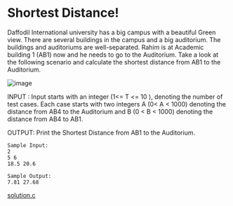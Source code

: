 # Shortest Distance!

Daffodil International university has a big campus with a beautiful Green view. There are several buildings in the campus and a big auditorium. The buildings and auditoriums are well-separated. Rahim is at Academic building 1 (AB1) now and he needs to go to the Auditorium. Take a look at the following scenario and calculate the shortest distance from AB1 to the Auditorium.

![image](https://user-images.githubusercontent.com/43641536/163135366-b5946375-9166-468e-9f0c-84aa38229b91.png)

INPUT :
Input starts with an integer (1<= T <= 10 ), denoting the number of test cases. Each case starts with two integers A (0< A < 1000) denoting the distance from AB4 to the Auditorium and B (0 < B < 1000) denoting the distance from AB4 to AB1.


OUTPUT:
Print the Shortest Distance from AB1 to the Auditorium. 

```
Sample Input:
2 
5 6 
18.5 20.6 

Sample Output: 
7.81 27.68
```

[solution.c](solution.c)
